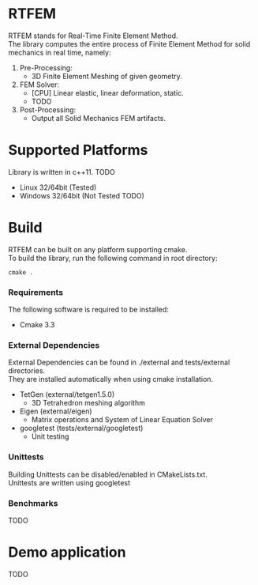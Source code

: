 # RTFEM
RTFEM stands for Real-Time Finite Element Method. <br/>
The library computes the entire process of Finite Element Method for solid mechanics in real time, namely:
 1. Pre-Processing:
    * 3D Finite Element Meshing of given geometry.
 1. FEM Solver:
    * [CPU] Linear elastic, linear deformation, static.
    * TODO
 1. Post-Processing:
    * Output all Solid Mechanics FEM artifacts.

# Supported Platforms
Library is written in c++11.
TODO
* Linux 32/64bit (Tested)
* Windows 32/64bit (Not Tested TODO)

# Build
RTFEM can be built on any platform supporting cmake. <br/>
To build the library, run the following command in root directory:
```
cmake .
```

### Requirements
The following software is required to be installed: 
* Cmake 3.3

### External Dependencies
External Dependencies can be found in ./external and tests/external directories. <br/>
They are installed automatically when using cmake installation.
* TetGen (external/tetgen1.5.0)
    * 3D Tetrahedron meshing algorithm
* Eigen (external/eigen)
    * Matrix operations and System of Linear Equation Solver
* googletest (tests/external/googletest)
    * Unit testing

### Unittests
Building Unittests can be disabled/enabled in CMakeLists.txt. <br/>
Unittests are written using googletest

### Benchmarks
TODO

# Demo application
TODO